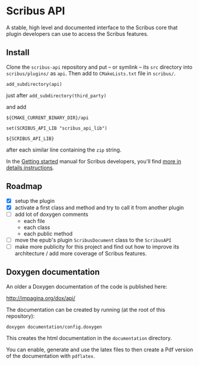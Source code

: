 # Scribus API

A stable, high level and documented interface to the Scribus core that plugin developers can use to access the Scribus features.


## Install

Clone the `scribus-api` repository and put – or symlink – its `src` directory into `scribus/plugins/` as `api`. Then add to `CMakeLists.txt` file in `scribus/`.

    add_subdirectory(api)

just after `add_subdirectory(third_party)`


and add

	${CMAKE_CURRENT_BINARY_DIR}/api

	set(SCRIBUS_API_LIB "scribus_api_lib")

	${SCRIBUS_API_LIB}

after each similar line containing the `zip` string.



In the [Getting started](https://github.com/aoloe/scribus-manual-development/blob/master/content/getting-started/getting-started.md) manual for Scribus developers, you'll find [more in details instructions](https://github.com/aoloe/scribus-manual-development/blob/master/content/getting-started/getting-started.md#adding-a-plugin-from-a-github-repository).

## Roadmap

- [x] setup the plugin
- [x] activate a first class and method and try to call it from another plugin
- [ ] add lot of doxygen comments
  - each file
  - each class
  - each public method
- [ ] move the epub's plugin `ScribusDocument` class to the `ScribusAPI`
- [ ] make more publicity for this project and find out how to improve its architecture / add more coverage of Scribus features.

## Doxygen documentation

An older a Doxygen documentation of the code is published here:

<http://impagina.org/dox/api/>

The documentation can be created by running (at the root of this repository):

```
doxygen documentation/config.doxygen
```

This creates the html documentation in the `documentation` directory.

You can enable, generate and use the latex files to then create a Pdf version of the documentation with `pdflatex`.
